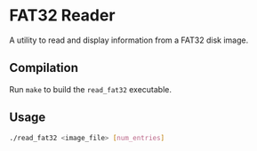 # FAT32 Reader

A utility to read and display information from a FAT32 disk image.

## Compilation

Run `make` to build the `read_fat32` executable.

## Usage

```bash
./read_fat32 <image_file> [num_entries]
